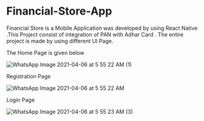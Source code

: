 # Financial-Store-App

Financial Store is a Mobile Application was developed by using React Native .This Project consist of integration of PAN with Adhar Card . The entire project is made by using different UI Page.

The Home Page is given below

![WhatsApp Image 2021-04-06 at 5 55 22 AM (1)](https://user-images.githubusercontent.com/63225681/113702005-8c6ec180-969e-11eb-8aad-69d895011aec.jpeg)

Registration Page

![WhatsApp Image 2021-04-06 at 5 55 22 AM](https://user-images.githubusercontent.com/63225681/113702196-cc35a900-969e-11eb-8f28-3597d1784aa6.jpeg)

Login Page

![WhatsApp Image 2021-04-06 at 5 55 23 AM (3)](https://user-images.githubusercontent.com/63225681/113702325-fd15de00-969e-11eb-83e8-2dc1d1b407b4.jpeg)
